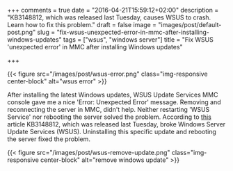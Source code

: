 +++
comments = true
date = "2016-04-21T15:59:12+02:00"
description = "KB3148812, which was released last Tuesday, causes WSUS to crash. Learn how to fix this problem."
draft = false
image = "images/post/default-post.png"
slug = "fix-wsus-unexpected-error-in-mmc-after-installing-windows-updates"
tags = ["wsus", "windows server"]
title = "Fix WSUS 'unexpected error' in MMC after installing Windows updates"

+++

{{< figure src="/images/post/wsus-error.png" class="img-responsive center-block" alt="wsus error" >}}

After installing the latest Windows updates, WSUS Update Services MMC console gave me a nice 'Error: Unexpected Error' message. Removing and reconnecting the server in MMC, didn't help. Neither restarting 'WSUS Service' nor rebooting the server solved the problem. According to [this](http://blogs.technet.com/b/wsus/archive/2016/04/20/known-issues-with-kb3148812.aspx) article KB3148812, which was released last Tuesday, broke Windows Server Update Services (WSUS). Uninstalling this specific update and rebooting the server fixed the problem.

{{< figure src="/images/post/wsus-remove-update.png" class="img-responsive center-block" alt="remove windows update" >}}